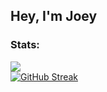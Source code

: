 ## Hey, I'm Joey

### Stats:
<div>
  <div>
    <a href="https://github-readme-stats-chi-ruddy-69.vercel.app/" alt="Stats">
      <img src="https://github-readme-stats-chi-ruddy-69.vercel.app/api?username=joegar000&show=reviews&show_icons=true&layout=compact&theme=vision-friendly-dark&border_radius=10&hide_rank=true" />
    </a>
  </div>
  <div>
    <a href="https://git.io/streak-stats">
      <img src="http://github-readme-streak-stats.herokuapp.com?user=joegar000&theme=dark&border_radius=10&background=000000" alt="GitHub Streak" />
    </a>
  </div>
</div>


